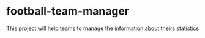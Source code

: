 # football-team-manager
This project will help teams to manage the information about theirs statistics
